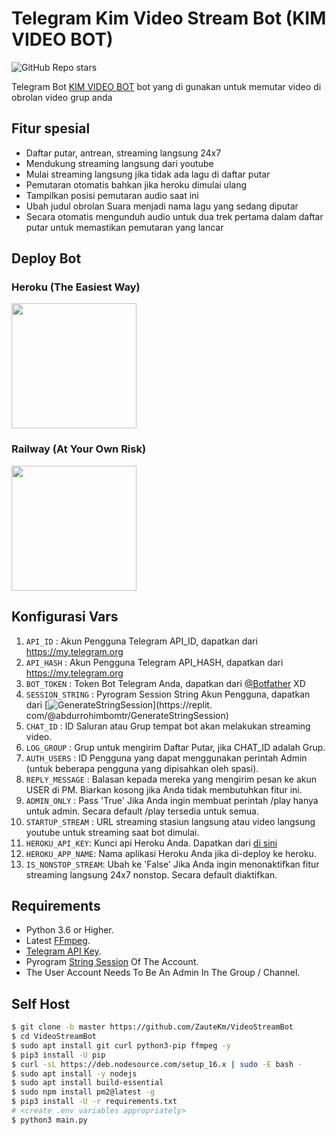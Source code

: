 # Telegram Kim Video Stream Bot (KIM VIDEO BOT)

![GitHub Repo stars](https://img.shields.io/github/stars/abdurrohimbontro/kimvideostream?color=blue&style=flat)

Telegram Bot  [KIM VIDEO BOT](https://t.me/kimvideo_bot) bot yang di gunakan untuk memutar video di obrolan video grup anda

## Fitur spesial

- Daftar putar, antrean, streaming langsung 24x7
- Mendukung streaming langsung dari youtube
- Mulai streaming langsung jika tidak ada lagu di daftar putar
- Pemutaran otomatis bahkan jika heroku dimulai ulang
- Tampilkan posisi pemutaran audio saat ini
- Ubah judul obrolan Suara menjadi nama lagu yang sedang diputar
- Secara otomatis mengunduh audio untuk dua trek pertama dalam daftar putar untuk memastikan pemutaran yang lancar

## Deploy Bot 

### Heroku (The Easiest Way)
<p><a href="https://heroku.com/deploy?template=https://github.com/abdurrohimbontro/kimvideostream/tree/master"><img src="https://img.shields.io/badge/Deploy%20KIM%20VIDEO BOT-blueviolet?style=for-the-badge&logo=heroku" width="200""/></a></p>

### Railway (At Your Own Risk)
<p><a href="https://railway.app/new/template?template=https%3A%2F%2Fgithub.com%2Fabdurrohimbontro%2Fkimvideostream%2Ftree%2Fmaster&envs=API_ID%2CAPI_HASH%2CBOT_TOKEN%2CSESSION_STRING%2CCHAT_ID%2CLOG_GROUP%2CAUTH_USERS%2CADMIN_ONLY%2CSTARTUP_STREAM%2CREPLY_MESSAGE&optionalEnvs=LOG_GROUP%2CADMIN_ONLY%2CREPLY_MESSAGE&API_IDDesc=Your+Telegram+API_ID+get+it+from+my.telegram.org%2Fapps&API_HASHDesc=Your+Telegram+API_HASH+get+it+from+my.telegram.org%2Fapps&BOT_TOKENDesc=Bot+token+of+your+bot%2C+get+from+%40Botfather&SESSION_STRINGDesc=Session+string%2C+use+%40https://replit.com/@ZauteKm/GenerateStringSession+to+generate+pyrogram+session+string&CHAT_IDDesc=ID+of+Channel+or+Group+where+the+Bot+plays+Live%2FMusic%2FYouTube+Lives&LOG_GROUPDesc=ID+of+the+group+to+send+playlist+if+CHAT+is+a+Group%2C+if+channel+then+leave+blank&AUTH_USERSDesc=ID+of+Users+who+can+use+Admin+commands+%28for+multiple+users+seperated+by+space%29&ADMIN_ONLYDesc=Change+it+to+%27True%27+If+you+want+to+make+%2Fplay+commands+only+for+admins+of+CHAT.+By+default+%2Fplay+is+available+for+all&STARTUP_STREAMDesc=URL+of+Live+Stream+or+Youtube+Live+video+link+to+stream+with+bootup&REPLY_MESSAGEDesc=A+reply+message+to+those+who+message+the+USER+account+in+PM.+Make+it+blank+if+you+do+not+need+this+feature.&ADMIN_ONLYDefault=False&STREAM_URLDefault=https://youtu.be/36YnV9STBqc&REPLY_MESSAGEDefault=Hello Sir, I'm a bot to stream videos on telegram voice chat, not having time to chat with you 😂!"> <img src="https://img.shields.io/badge/Deploy%20to%20Railway-blueviolet?style=for-the-badge&logo=railway" width="200""/></a></p>


## Konfigurasi Vars
1. `API_ID` : Akun Pengguna Telegram API_ID, dapatkan dari https://my.telegram.org
2. `API_HASH` : Akun Pengguna Telegram API_HASH, dapatkan dari https://my.telegram.org
3. `BOT_TOKEN` : Token Bot Telegram Anda, dapatkan dari [@Botfather](https://t.me/botfather) XD
4. `SESSION_STRING` : Pyrogram Session String Akun Pengguna, dapatkan dari [![GenerateStringSession](https://img.shields.io/badge/repl.it-GenerateStringSession-yellowgreen)](https://replit. com/@abdurrohimbomtr/GenerateStringSession)
5. `CHAT_ID` : ID Saluran atau Grup tempat bot akan melakukan streaming video.
6. `LOG_GROUP` : Grup untuk mengirim Daftar Putar, jika CHAT_ID adalah Grup.
7. `AUTH_USERS` : ID Pengguna yang dapat menggunakan perintah Admin (untuk beberapa pengguna yang dipisahkan oleh spasi).
8. `REPLY_MESSAGE` : Balasan kepada mereka yang mengirim pesan ke akun USER di PM. Biarkan kosong jika Anda tidak membutuhkan fitur ini.
9. `ADMIN_ONLY` : Pass 'True' Jika Anda ingin membuat perintah /play hanya untuk admin. Secara default /play tersedia untuk semua.
10. `STARTUP_STREAM` : URL streaming stasiun langsung atau video langsung youtube untuk streaming saat bot dimulai.
11. `HEROKU_API_KEY`: Kunci api Heroku Anda. Dapatkan dari [di sini](https://dashboard.heroku.com/account)
12. `HEROKU_APP_NAME`: Nama aplikasi Heroku Anda jika di-deploy ke heroku.
13. `IS_NONSTOP_STREAM`: Ubah ke 'False' Jika Anda ingin menonaktifkan fitur streaming langsung 24x7 nonstop. Secara default diaktifkan.

## Requirements
- Python 3.6 or Higher.
- Latest [FFmpeg](https://www.ffmpeg.org/).
- [Telegram API Key](https://docs.pyrogram.org/intro/quickstart#enjoy-the-api).
- Pyrogram [String Session](https://replit.com/@abdurrhimbontr/GenerateStringSession) Of The Account.
- The User Account Needs To Be An Admin In The Group / Channel.

## Self Host
```sh
$ git clone -b master https://github.com/ZauteKm/VideoStreamBot
$ cd VideoStreamBot
$ sudo apt install git curl python3-pip ffmpeg -y
$ pip3 install -U pip
$ curl -sL https://deb.nodesource.com/setup_16.x | sudo -E bash -
$ sudo apt install -y nodejs
$ sudo apt install build-essential
$ sudo npm install pm2@latest -g
$ pip3 install -U -r requirements.txt
# <create .env variables appropriately>
$ python3 main.py
```

##
